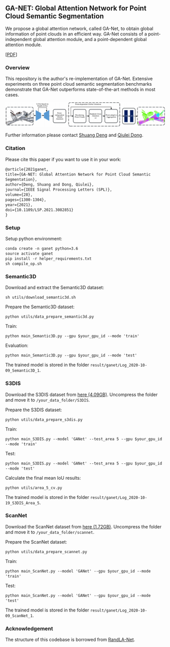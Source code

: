 ## GA-NET: Global Attention Network for Point Cloud Semantic Segmentation

We propose a global attention network, called GA-Net, to obtain global information of point clouds in an efficient way. GA-Net consists of a point-independent global attention module, and a point-dependent global attention module.

[[PDF](https://ieeexplore.ieee.org/document/9439963)]

### Overview

This repository is the author's re-implementation of GA-Net. Extensive experiments on three point cloud semantic segmentation benchmarks demonstrate that GA-Net outperforms state-of-the-art methods in most cases.

<img src='./misc/architecture.png' width="1321" alt="architexture">

Further information please contact [Shuang Deng](https://ds0529.github.io/) and [Qiulei Dong](http://vision.ia.ac.cn/Faculty/qldong/index.htm).

### Citation

Please cite this paper if you want to use it in your work:

    @article{2021ganet,
	title={GA-NET: Global Attention Network for Point Cloud Semantic Segmentation}, 
	author={Deng, Shuang and Dong, Qiulei},
	journal={IEEE Signal Processing Letters (SPL)}, 
	volume={28},
	pages={1300-1304}, 
	year={2021},
    doi={10.1109/LSP.2021.3082851}
    }
	
### Setup

Setup python environment:

```
conda create -n ganet python=3.6
source activate ganet
pip install -r helper_requirements.txt
sh compile_op.sh
```

### Semantic3D

Download and extract the Semantic3D dataset:

```
sh utils/download_semantic3d.sh
```

Prepare the Semantic3D dataset:

```
python utils/data_prepare_semantic3d.py
```

Train:

```
python main_Semantic3D.py --gpu $your_gpu_id --mode 'train'
```

Evaluation:

```
python main_Semantic3D.py --gpu $your_gpu_id --mode 'test'
```

The trained model is stored in the folder `result/ganet/Log_2020-10-09_Semantic3D_1`.

### S3DIS

Download the S3DIS dataset from <a href="https://docs.google.com/forms/d/e/1FAIpQLScDimvNMCGhy_rmBA2gHfDu3naktRm6A8BPwAWWDv-Uhm6Shw/viewform?c=0&w=1">here (4.09GB)</a>. Uncompress the folder and move it to 
`/your_data_folder/S3DIS`.

Prepare the S3DIS dataset:

```
python utils/data_prepare_s3dis.py
```

Train:

```
python main_S3DIS.py --model 'GANet' --test_area 5 --gpu $your_gpu_id --mode 'train'
```

Test:

```
python main_S3DIS.py --model 'GANet' --test_area 5 --gpu $your_gpu_id --mode 'test'
```

Calculate the final mean IoU results:

```
python utils/area_5_cv.py
```

The trained model is stored in the folder `result/ganet/Log_2020-10-19_S3DIS_Area_5`.

### ScanNet

Download the ScanNet dataset from <a href="https://shapenet.cs.stanford.edu/media/scannet_data_pointnet2.zip">here (1.72GB)</a>. Uncompress the folder and move it to `/your_data_folder/scannet`.

Prepare the ScanNet dataset:

```
python utils/data_prepare_scannet.py
```

Train:

```
python main_ScanNet.py --model 'GANet' --gpu $your_gpu_id --mode 'train'
```

Test:

```
python main_ScanNet.py --model 'GANet' --gpu $your_gpu_id --mode 'test'
```

The trained model is stored in the folder `result/ganet/Log_2020-10-09_ScanNet_1`.

### Acknowledgement

The structure of this codebase is borrowed from [RandLA-Net](https://github.com/QingyongHu/RandLA-Net).